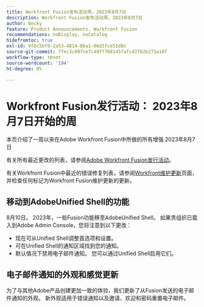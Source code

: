 ```yaml
---
title: Workfront Fusion发布活动周，2023年8月7日
description: Workfront Fusion发布活动周，2023年8月7日
author: Becky
feature: Product Announcements, Workfront Fusion
recommendations: noDisplay, noCatalog
hidefromtoc: true
exl-id: 9f0c5bf9-2a53-4814-8ba1-06d3fce51d8c
source-git-commit: 77ec3c007ce7c49ff760145fafcd7f62b273a18f
workflow-type: tm+mt
source-wordcount: '194'
ht-degree: 0%

---
```


# Workfront Fusion发行活动： 2023年8月7日开始的周

本页介绍了一周以来在Adobe Workfront Fusion中所做的所有增强
2023年8月7日

有关所有最近更改的列表，请参阅[Adobe Workfront Fusion发行活动](/help/workfront-fusion/fusion-product-releases/fusion-release-activity.md)。

有关Workfront Fusion中最近的错误修复列表，请参阅[Workfront维护更新](https://experienceleague.adobe.com/docs/workfront-known-issues/releases/current-updates.html)页面，并检查任何标记为Workfront Fusion维护更新的更新。

## 移动到AdobeUnified Shell的功能

8月10日。 2023年，一些Fusion功能移至AdobeUnified Shell。 如果贵组织已载入到Adobe Admin Console，您将注意到以下更改：

* 现在可从Unified Shell调整首选项和设置。
* 可在Unified Shell的通知区域找到您的通知。
* 默认情况下禁用电子邮件通知。 您可以通过Unified Shell启用它们。


## 电子邮件通知的外观和感觉更新

为了与其他Adobe产品创建更加一致的体验，我们更新了从Fusion发送的电子邮件通知的外观。 新外观适用于错误通知以及邀请、欢迎和密码重置电子邮件。
